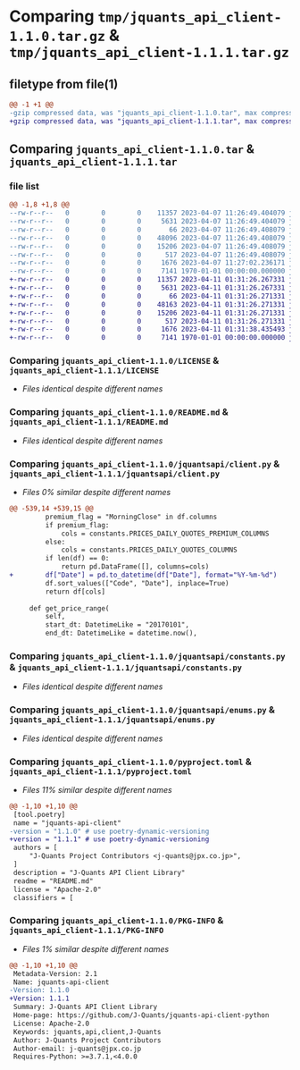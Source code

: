 # Comparing `tmp/jquants_api_client-1.1.0.tar.gz` & `tmp/jquants_api_client-1.1.1.tar.gz`

## filetype from file(1)

```diff
@@ -1 +1 @@
-gzip compressed data, was "jquants_api_client-1.1.0.tar", max compression
+gzip compressed data, was "jquants_api_client-1.1.1.tar", max compression
```

## Comparing `jquants_api_client-1.1.0.tar` & `jquants_api_client-1.1.1.tar`

### file list

```diff
@@ -1,8 +1,8 @@
--rw-r--r--   0        0        0    11357 2023-04-07 11:26:49.404079 jquants_api_client-1.1.0/LICENSE
--rw-r--r--   0        0        0     5631 2023-04-07 11:26:49.404079 jquants_api_client-1.1.0/README.md
--rw-r--r--   0        0        0       66 2023-04-07 11:26:49.408079 jquants_api_client-1.1.0/jquantsapi/__init__.py
--rw-r--r--   0        0        0    48096 2023-04-07 11:26:49.408079 jquants_api_client-1.1.0/jquantsapi/client.py
--rw-r--r--   0        0        0    15206 2023-04-07 11:26:49.408079 jquants_api_client-1.1.0/jquantsapi/constants.py
--rw-r--r--   0        0        0      517 2023-04-07 11:26:49.408079 jquants_api_client-1.1.0/jquantsapi/enums.py
--rw-r--r--   0        0        0     1676 2023-04-07 11:27:02.236171 jquants_api_client-1.1.0/pyproject.toml
--rw-r--r--   0        0        0     7141 1970-01-01 00:00:00.000000 jquants_api_client-1.1.0/PKG-INFO
+-rw-r--r--   0        0        0    11357 2023-04-11 01:31:26.267331 jquants_api_client-1.1.1/LICENSE
+-rw-r--r--   0        0        0     5631 2023-04-11 01:31:26.267331 jquants_api_client-1.1.1/README.md
+-rw-r--r--   0        0        0       66 2023-04-11 01:31:26.271331 jquants_api_client-1.1.1/jquantsapi/__init__.py
+-rw-r--r--   0        0        0    48163 2023-04-11 01:31:26.271331 jquants_api_client-1.1.1/jquantsapi/client.py
+-rw-r--r--   0        0        0    15206 2023-04-11 01:31:26.271331 jquants_api_client-1.1.1/jquantsapi/constants.py
+-rw-r--r--   0        0        0      517 2023-04-11 01:31:26.271331 jquants_api_client-1.1.1/jquantsapi/enums.py
+-rw-r--r--   0        0        0     1676 2023-04-11 01:31:38.435493 jquants_api_client-1.1.1/pyproject.toml
+-rw-r--r--   0        0        0     7141 1970-01-01 00:00:00.000000 jquants_api_client-1.1.1/PKG-INFO
```

### Comparing `jquants_api_client-1.1.0/LICENSE` & `jquants_api_client-1.1.1/LICENSE`

 * *Files identical despite different names*

### Comparing `jquants_api_client-1.1.0/README.md` & `jquants_api_client-1.1.1/README.md`

 * *Files identical despite different names*

### Comparing `jquants_api_client-1.1.0/jquantsapi/client.py` & `jquants_api_client-1.1.1/jquantsapi/client.py`

 * *Files 0% similar despite different names*

```diff
@@ -539,14 +539,15 @@
         premium_flag = "MorningClose" in df.columns
         if premium_flag:
             cols = constants.PRICES_DAILY_QUOTES_PREMIUM_COLUMNS
         else:
             cols = constants.PRICES_DAILY_QUOTES_COLUMNS
         if len(df) == 0:
             return pd.DataFrame([], columns=cols)
+        df["Date"] = pd.to_datetime(df["Date"], format="%Y-%m-%d")
         df.sort_values(["Code", "Date"], inplace=True)
         return df[cols]
 
     def get_price_range(
         self,
         start_dt: DatetimeLike = "20170101",
         end_dt: DatetimeLike = datetime.now(),
```

### Comparing `jquants_api_client-1.1.0/jquantsapi/constants.py` & `jquants_api_client-1.1.1/jquantsapi/constants.py`

 * *Files identical despite different names*

### Comparing `jquants_api_client-1.1.0/jquantsapi/enums.py` & `jquants_api_client-1.1.1/jquantsapi/enums.py`

 * *Files identical despite different names*

### Comparing `jquants_api_client-1.1.0/pyproject.toml` & `jquants_api_client-1.1.1/pyproject.toml`

 * *Files 11% similar despite different names*

```diff
@@ -1,10 +1,10 @@
 [tool.poetry]
 name = "jquants-api-client"
-version = "1.1.0" # use poetry-dynamic-versioning
+version = "1.1.1" # use poetry-dynamic-versioning
 authors = [
     "J-Quants Project Contributors <j-quants@jpx.co.jp>",
 ]
 description = "J-Quants API Client Library"
 readme = "README.md"
 license = "Apache-2.0"
 classifiers = [
```

### Comparing `jquants_api_client-1.1.0/PKG-INFO` & `jquants_api_client-1.1.1/PKG-INFO`

 * *Files 1% similar despite different names*

```diff
@@ -1,10 +1,10 @@
 Metadata-Version: 2.1
 Name: jquants-api-client
-Version: 1.1.0
+Version: 1.1.1
 Summary: J-Quants API Client Library
 Home-page: https://github.com/J-Quants/jquants-api-client-python
 License: Apache-2.0
 Keywords: jquants,api,client,J-Quants
 Author: J-Quants Project Contributors
 Author-email: j-quants@jpx.co.jp
 Requires-Python: >=3.7.1,<4.0.0
```

